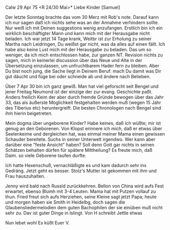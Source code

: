  Calw 29 Apr 75
 <R 24/30 Mai>*
Liebe Kinder [Samuel]

Der letzte Sonntag brachte das vom 30 Merz mit Rob's note. Darauf kann ich nur sagen daß ich nichts sehe was an der Annahme verhindern sollte. Nur weiß ich mit Deinen suggestions wenig anzufangen. Erstlich bin ich ein wirklich beschäftigter Mann und kann mich mit der Herausgabe nicht beladen. Ich war jetzt 14 Tage krank, Weitbr ist zur Erholung zu seiner Martha nach Leidringen, Du weißst gar nicht, was da alles auf einen fällt. Ich habe also keine Lust mich mit der Herausgabe zu beladen. Das um so weniger, da ich mich entschlossen habe, zur ganzen NT. Revision nichts zu sagen, mich in keinerlei discussion über das Neue und Alte in der Übersetzung einzulassen, um unfruchtbarem Hader fern zu bleiben. Aber Du bist noch jung, die Sache liegt in Deinem Beruf: mach Du damit was Dir gut däucht und füge bei oder schneide ab und ändere nach Belieben.

Über 7 Apr 30 bin ich ganz gewiß. Man hat viel geforscht seit Bengel und jener Freitag Neumond ist der einzige der zur evang. Geschichte paßt. Anders freilich Keim der aber durch fremde Gründe bewogen über das Jahr 33, das als äußerste Möglichkeit festgehalten werden muß (wegen 15 Jahr des Tiberius etc) heruntergreift. Die besten Chronologen nach Bengel sind ihm hierin beigetreten.

Mein dogma über ungeborene Kinder? Habe keines, daß ich wüßte; mir ist genug an den Geborenen. Von Klopst erinnere ich mich, daß er etwas über Seelenkeime und dergleichen hat, was einmal meiner Mama einen gewissen Schauder bereitete. Suchs in seiner Unterwelt irgendwo. Wer kann aber darüber eine "feste Ansicht" haben? Soll denn Gott gar nichts in seinen Schätzen behalten dürfen für spätere Mittheilung? Es freute mich, daß Daim. so viele Geborene taufen durfte.

Ich hatte Hexenschuß, vernachläßigte es und kam dadurch sehr ins Gedräng. Jetzt geht es besser. Stolz's Mutter ist gekommen mit ihm und Frau hauszuhalten.

Jenny wird bald nach Russld zurückkehren. Bellon von China wird aufs Fest erwartet, ebenso Blumh mit 3-4 Leuten. Mama hat mit Putzen vollauf zu thun. Fried freut sich aufs Herziehen, seine Kleine sagt jetzt Papa; heute und morgen haben sie Smith in Heidelbg, doch sagen die Glaubensliedermelodien dem guten Bachophilen der sie einüben muß nicht sehr zu. Dav ist guter Dinge in Islingt. Von H schreibt Jettle etwas

 Nun lebet wohl Es küßt
 Euer V.
